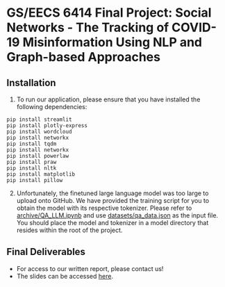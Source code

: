 # GS/EECS 6414 Final Project: Social Networks - The Tracking of COVID-19 Misinformation Using NLP and Graph-based Approaches

## Installation 
1. To run our application, please ensure that you have installed the following dependencies:
```
pip install streamlit
pip install plotly-express
pip install wordcloud
pip install networkx
pip install tqdm
pip install networkx
pip install powerlaw
pip install praw
pip install nltk
pip install matplotlib
pip install pillow
```
2. Unfortunately, the finetuned large language model was too large to upload onto GitHub. We have provided the training script for you to obtain the model with its respective tokenizer. Please refer to [archive/QA_LLM.ipynb](https://github.com/stoyonaga/EECS6414_SocialNetworks/blob/main/archive/Twitter/QA_LLM.ipynb) and use [datasets/qa_data.json](https://github.com/stoyonaga/EECS6414_SocialNetworks/blob/main/datasets/qa_data.json) as the input file. You should place the model and tokenizer in a model directory that resides within the root of the project.

## Final Deliverables
- For access to our written report, please contact us!
- The slides can be accessed [here](https://github.com/stoyonaga/EECS6414_SocialNetworks/blob/main/presentation/1-presentation-final-slides.pdf). 
